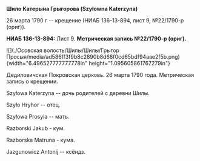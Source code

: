 **Шило Катерына Грыгорова (Szyłowna Katerzyna)**

26 марта 1790 г -- крещение (НИАБ 136-13-894, лист 9, №22/1790-р
(ориг)).

**НИАБ 136-13-894:** Лист 9. **Метрическая запись №22/1790-р (ориг).**

![](./Осовская волость/Шилы/Шилы/Грыгор Просыя/media/ad586ff3f9b8c2890b8d68f0cd65bdf94aae2f5b.png){width="6.496527777777778in"
height="1.095605861767279in"}

Дедиловичская Покровская церковь. 26 марта 1790 года. Метрическая запись
о крещении.

Szyłowa Katerzyna -- дочь родителей с деревни Шилы.

Szyło Hryhor -- отец.

Szyłowa Prosyia -- мать.

Razborski Jakub - кум.

Razborska Matruna - кума.

Jazgunowicz Antonij -- ксёндз.
